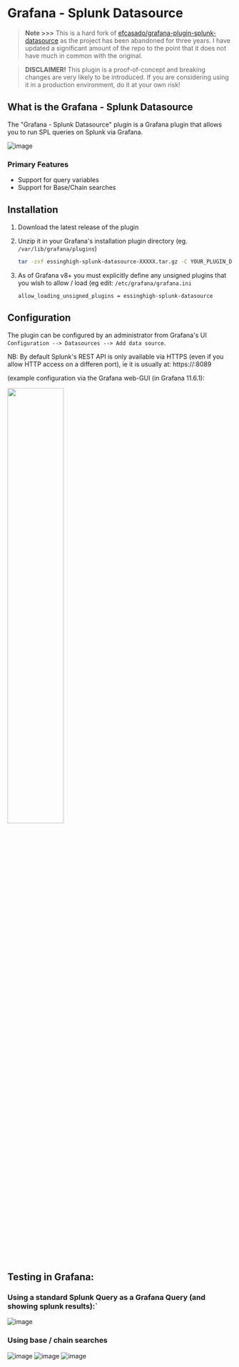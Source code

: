 # Grafana - Splunk Datasource

> **Note >>>** This is a hard fork of [efcasado/grafana-plugin-splunk-datasource](https://github.com/efcasado/grafana-plugin-splunk-datasource) as the project has been abandoned for three years. I have updated a significant amount of the repo to the point that it does not have much in common with the original.


> **DISCLAIMER!**
> This plugin is a proof-of-concept and breaking changes are very likely to be introduced.
> If you are considering using it in a
> production environment, do it at your own risk!


## What is the Grafana - Splunk Datasource

The "Grafana - Splunk Datasource" plugin is a Grafana plugin that
allows you to run SPL queries on Splunk via Grafana.

![image](https://github.com/user-attachments/assets/e7c7ff5e-be86-4bf3-9782-933bb3a846ef)

### Primary Features
* Support for query variables
* Support for Base/Chain searches

## Installation

1. Download the latest release of the plugin

2. Unzip it in your Grafana's installation plugin directory (eg. `/var/lib/grafana/plugins`)

    ```bash
    tar -zxf essinghigh-splunk-datasource-XXXXX.tar.gz -C YOUR_PLUGIN_DIR
    ```
3. As of Grafana v8+ you must explicitly define any unsigned plugins that you wish to allow / load (eg edit:  `/etc/grafana/grafana.ini`

    ```allow_loading_unsigned_plugins = essinghigh-splunk-datasource ```
 
## Configuration

The plugin can be configured
by an administrator from Grafana's UI `Configuration --> Datasources --> Add data source`. 

NB: By default Splunk's REST API is only available via HTTPS (even if you allow HTTP access on a differen port), ie it is usually at: https://<ServerIP>:8089

(example configuration via the Grafana web-GUI (in Grafana 11.6.1):

<img src="https://github.com/user-attachments/assets/a5790b24-e1d8-4ed7-8f52-fa6e2df0d511" width="50%" />

## Testing in Grafana:

### Using a standard Splunk Query as a Grafana Query (and showing splunk results):`
![image](https://github.com/user-attachments/assets/008c243f-1881-4747-a345-f81323f8be22)

### Using base / chain searches
![image](https://github.com/user-attachments/assets/87924b9d-a6f8-4a00-9b6c-3a2444f88615)
![image](https://github.com/user-attachments/assets/c3e72369-606a-41b3-a06c-691ff3934c2d)
![image](https://github.com/user-attachments/assets/44b807e7-09c0-4caa-9aa4-4d9dfc2a722d)

